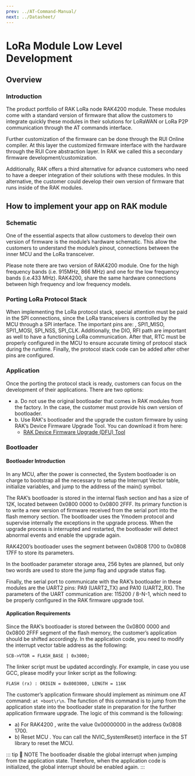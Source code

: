 ```yaml
---
prev: ../AT-Command-Manual/
next: ../Datasheet/
---
```


# LoRa Module Low Level Development

## Overview

### Introduction

The product portfolio of RAK LoRa node RAK4200 module. These modules come with a standard version of firmware that allow the customers to integrate quickly these modules in their solutions for LoRaWAN or LoRa P2P communication through the AT commands interface.

Further customization of the firmware can be done through the RUI Online compiler. At this layer the customized firmware interface with the hardware through the RUI Core abstraction layer. In RAK we called this a secondary firmware development/customization.

Additionally, RAK offers a third alternative for advance customers who need to have a deeper integration of their solutions with these modules. In this alternative, the customer could develop their own version of firmware that runs inside of the RAK modules.

## How to implement your app on RAK module

### Schematic

One of the essential aspects that allow customers to develop their own version of firmware is the module’s hardware schematic. This allow the customers to understand the module’s pinout, connections between the inner MCU and the LoRa transceiver.

Please note there are two version of RAK4200 module. One for the high frequency bands (i.e. 915MHz, 866 MHz) and one for the low frequency bands (i.e.433 MHz). RAK4200, share the same hardware connections between high frequency and low frequency models.

### Porting LoRa Protocol Stack

When implementing the LoRa protocol stack, special attention must be paid in the SPI connections, since the LoRa transceivers is controlled by the MCU through a SPI interface. The important pins are: , SPI1_MISO, SPI1_MOSI, SPI_NSS, SPI_CLK. Additionally, the DIO, RFI path are important as well to have a functioning LoRa communication.
After that, RTC must be properly configured in the MCU to ensure accurate timing of protocol stack during the runtime.
Finally, the protocol stack code can be added after other pins are configured.

### Application

Once the porting the protocol stack is ready, customers can focus on the development of their applications. There are two options:

- a. Do not use the original bootloader that comes in RAK modules from the factory. In the case, the customer must provide his own version of bootloader.
- b. Use RAK's bootloader and the upgrade the custom firmware by using RAK’s Device Firmware Upgrade Tool. You can download it from here:
    - [RAK Device Firmware Upgrade (DFU) Tool](https://downloads.rakwireless.com/LoRa/Tools/RAK_Device_Firmware_Upgrade_tool/)

### Bootloader

#### Bootloader Introduction

In any MCU, after the power is connected, the System bootloader is on charge to bootstrap all the necessary to setup the Interrupt Vector table, initialize variables, and jump to the address of the main() symbol.

<rk-img
  src="/assets/images/wisduo/rak4200-module/deep-development/boot-mode.png"
  width="100%"
  caption="The flash section is between the 0x0800 0000 and 0x080X 0000. The X depends on the different models of MCU"
/>

The RAK’s bootloader is stored in the internal flash section and has a size of 12K, located between 0x0800 0000 to 0x0800 2FFF. Its primary function is to write a new version of firmware received from the serial port into the flash memory section. The bootloader uses the Ymodem protocol and supervise internally the exceptions in the upgrade process. When the upgrade process is interrupted and restarted, the bootloader will detect abnormal events and enable the upgrade again.

RAK4200’s bootloader uses the segment between 0x0808 1700 to 0x0808 17FF to store its parameters.

In the bootloader parameter storage area, 256 bytes are planned, but only two words are used to store the jump flag and upgrade status flag.

Finally, the serial port to communicate with the RAK’s bootloader in these modules are the UART2 pins: PA9 (UART2_TX) and PA10 (UART2_RX). The parameters of the UART communication are: 115200 / 8-N-1, which need to be properly configured in the RAK firmware upgrade tool.

#### Application Requirements

Since the RAK’s bootloader is stored between the 0x0800 0000 and 0x0800 2FFF segment of the flash memory, the customer’s application should be shifted accordingly. In the application code, you need to modify the interrupt vector table address as the following:

`SCB->VTOR = FLASH_BASE | 0x3000;`

The linker script must be updated accordingly. For example, in case you use GCC, please modify your linker script as the following:

`FLASH (rx) : ORIGIN = 0x8003000, LENGTH = 116K`

The customer’s application firmware should implement as minimum one AT command: `at +boot\r\n`. The function of this command is to jump from the application state into the bootloader state in preparation for the further application firmware upgrade. The logic of this command is the following:

- a) For RAK4200 , write the value 0x00000000 in the address 0x0808 1700.
- b) Reset MCU . You can call the NVIC_SystemReset() interface in the ST library to reset the MCU.

::: tip 📝 NOTE
The bootloader disable the global interrupt when jumping from the application state.
Therefore, when the application code is initialized, the global interrupt should be enabled again.
:::
